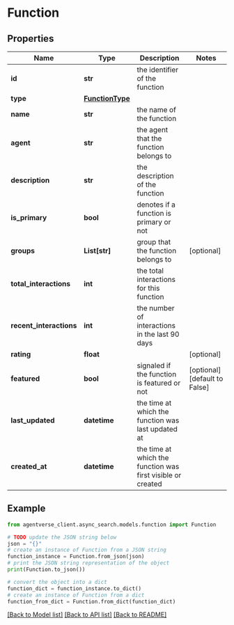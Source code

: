 # Function


## Properties

Name | Type | Description | Notes
------------ | ------------- | ------------- | -------------
**id** | **str** | the identifier of the function | 
**type** | [**FunctionType**](FunctionType.md) |  | 
**name** | **str** | the name of the function | 
**agent** | **str** | the agent that the function belongs to | 
**description** | **str** | the description of the function | 
**is_primary** | **bool** | denotes if a function is primary or not | 
**groups** | **List[str]** | group that the function belongs to | [optional] 
**total_interactions** | **int** | the total interactions for this function | 
**recent_interactions** | **int** | the number of interactions in the last 90 days | 
**rating** | **float** |  | [optional] 
**featured** | **bool** | signaled if the function is featured or not | [optional] [default to False]
**last_updated** | **datetime** | the time at which the function was last updated at | 
**created_at** | **datetime** | the time at which the function was first visible or created | 

## Example

```python
from agentverse_client.async_search.models.function import Function

# TODO update the JSON string below
json = "{}"
# create an instance of Function from a JSON string
function_instance = Function.from_json(json)
# print the JSON string representation of the object
print(Function.to_json())

# convert the object into a dict
function_dict = function_instance.to_dict()
# create an instance of Function from a dict
function_from_dict = Function.from_dict(function_dict)
```
[[Back to Model list]](../README.md#documentation-for-models) [[Back to API list]](../README.md#documentation-for-api-endpoints) [[Back to README]](../README.md)


